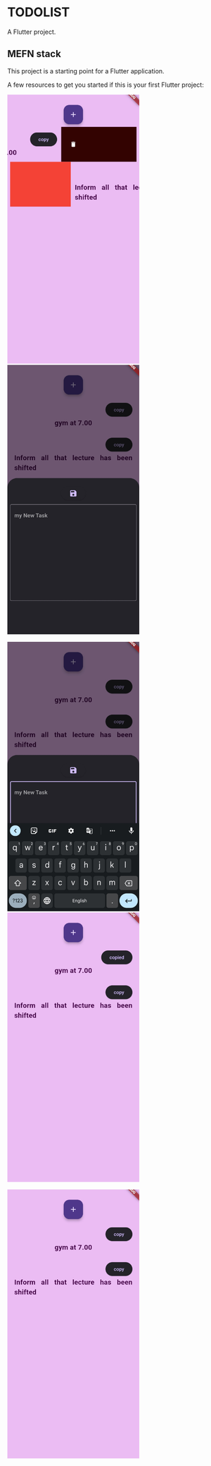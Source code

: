 # TODOLIST

A  Flutter project.

## MEFN stack  

This project is a starting point for a Flutter application.

A few resources to get you started if this is your first Flutter project:



<img src="s1.jpg" width="300">   <img src="s2.jpg" width="300">

<img src="s3.jpg" width="300">  <img src="s4.jpg" width="300">

  <img src="s5.jpg" width="300">
